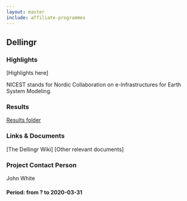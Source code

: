 ```yaml
---
layout: master
include: affiliate-programmes
---
```


## Dellingr

### Highlights
[Highlights here]

NICEST stands for Nordic Collaboration on e-Infrastructures for Earth System Modeling.
 
### Results
[Results folder](https://drive.google.com/drive/u/0/folders/1Q3u421JjarfTY_8HZumszEki_oEHoAx-)
 
### Links & Documents
[The Dellingr Wiki]
[Other relevant documents]

### Project Contact Person
John White

#### Period: from ? to 2020-03-31
